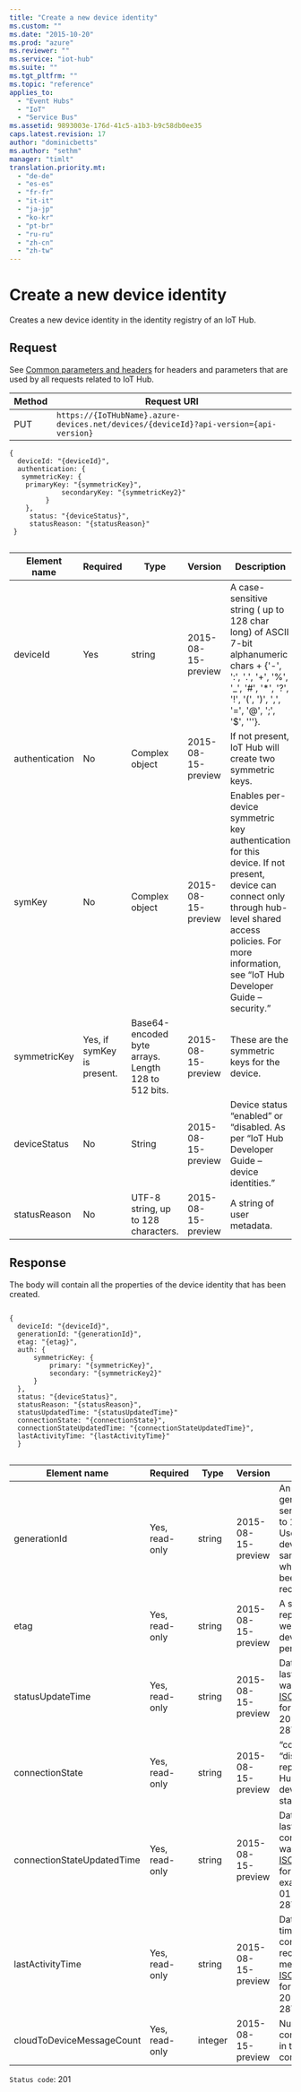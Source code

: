 ```yaml
---
title: "Create a new device identity"
ms.custom: ""
ms.date: "2015-10-20"
ms.prod: "azure"
ms.reviewer: ""
ms.service: "iot-hub"
ms.suite: ""
ms.tgt_pltfrm: ""
ms.topic: "reference"
applies_to: 
  - "Event Hubs"
  - "IoT"
  - "Service Bus"
ms.assetid: 9893003e-176d-41c5-a1b3-b9c58db0ee35
caps.latest.revision: 17
author: "dominicbetts"
ms.author: "sethm"
manager: "timlt"
translation.priority.mt: 
  - "de-de"
  - "es-es"
  - "fr-fr"
  - "it-it"
  - "ja-jp"
  - "ko-kr"
  - "pt-br"
  - "ru-ru"
  - "zh-cn"
  - "zh-tw"
---
```

# Create a new device identity
Creates a new device identity in the identity registry of an IoT Hub.  
  
## Request  
 See [Common parameters and headers](device-identities-rest.md#bk_common) for headers and parameters that are used by all requests related to IoT Hub.  
  
|Method|Request URI|  
|------------|-----------------|  
|PUT|`https://{IoTHubName}.azure-devices.net/devices/{deviceId}?api-version={api-version}`|  
  
```  
{  
  deviceId: "{deviceId}",  
  authentication: {  
   symmetricKey: {  
    primaryKey: "{symmetricKey}",  
			 secondaryKey: "{symmetricKey2}"  
		 }  
 	},  
	 status: "{deviceStatus}",  
	 statusReason: "{statusReason}"  
 }  
  
```  
  
|Element name|Required|Type|Version|Description|  
|------------------|--------------|----------|-------------|-----------------|  
|deviceId|Yes|string|2015-08-15-preview|A case-sensitive string ( up to 128 char long) of ASCII 7-bit alphanumeric chars + {'-', ':', '.', '+', '%', '_', '#', '*', '?', '!', '(', ')', ',', '=', '@', ';', '$', '''}.|  
|authentication|No|Complex object|2015-08-15-preview|If not present, IoT Hub will create two symmetric keys.|  
|symKey|No|Complex object|2015-08-15-preview|Enables per-device symmetric key authentication for this device. If not present, device can connect only through hub-level shared access policies. For more information, see “IoT Hub Developer Guide – security.”|  
|symmetricKey|Yes, if symKey is present.|Base64-encoded byte arrays. Length 128 to 512 bits.|2015-08-15-preview|These are the symmetric keys for the device.|  
|deviceStatus|No|String|2015-08-15-preview|Device status “enabled” or “disabled. As per “IoT Hub Developer Guide – device identities.”|  
|statusReason|No|UTF-8 string, up to 128 characters.|2015-08-15-preview|A string of user metadata.|  
  
## Response  
 The body will contain all the properties of the device identity that has been created.  
  
```  
  
{  
  deviceId: "{deviceId}",  
  generationId: "{generationId}",  
  etag: "{etag}",  
  auth: {  
	  symmetricKey: {  
		  primary: "{symmetricKey}",  
		  secondary: "{symmetricKey2}"  
	  }  
  },  
  status: "{deviceStatus}",  
  statusReason: "{statusReason}",  
  statusUpdatedTime: "{statusUpdatedTime}"  
  connectionState: "{connectionState}",  
  connectionStateUpdatedTime: "{connectionStateUpdatedTime}",  
  lastActivityTime: "{lastActivityTime}"  
  }  
  
```  
  
|Element name|Required|Type|Version|Description|  
|------------------|--------------|----------|-------------|-----------------|  
|generationId|Yes, read-only|string|2015-08-15-preview|An IoT hub-generated case-sensitive string (up to 128 char long). Used to distinguish devices with the same deviceId when they have been deleted and recreated.|  
|etag|Yes, read-only|string|2015-08-15-preview|A string representing a weak etag for the device identity, as per [RFC7232](https://tools.ietf.org/html/rfc7232).|  
|statusUpdateTime|Yes, read-only|string|2015-08-15-preview|Date and time of last time the status was updated. In [ISO8601](https://en.wikipedia.org/wiki/ISO_8601) datetime format in UTC, e.g. 2015-01-28T16:24:48.789Z|  
|connectionState|Yes, read-only|string|2015-08-15-preview|“connected” or “disconnected”, represents the IoT Hub view of the device connection status.|  
|connectionStateUpdatedTime|Yes, read-only|string|2015-08-15-preview|Date and time of last time the connection state was updated. In [ISO8601](https://en.wikipedia.org/wiki/ISO_8601) datetime format in UTC; for example, 2015-01-28T16:24:48.789Z|  
|lastActivityTime|Yes, read-only|string|2015-08-15-preview|Datetime of last time the device connected, received or sent a message. In [ISO8601](https://en.wikipedia.org/wiki/ISO_8601) datetime format in UTC, e.g. 2015-01-28T16:24:48.789Z|  
|cloudToDeviceMessageCount|Yes, read-only|integer|2015-08-15-preview|Number of pending commands that are in the device command queue.|  
  
 `Status code`: 201